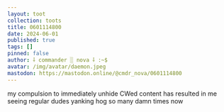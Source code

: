 ```yaml
---
layout: toot
collection: toots
title: 0601114800
date: 2024-06-01
published: true
tags: []
pinned: false
author: ⸸ commander ░ nova ⸸ :~$
avatar: /img/avatar/daemon.jpeg
mastodon: https://mastodon.online/@cmdr_nova/0601114800
---
```


my compulsion to immediately unhide CWed content has resulted in me seeing regular dudes yanking hog so many damn times now
